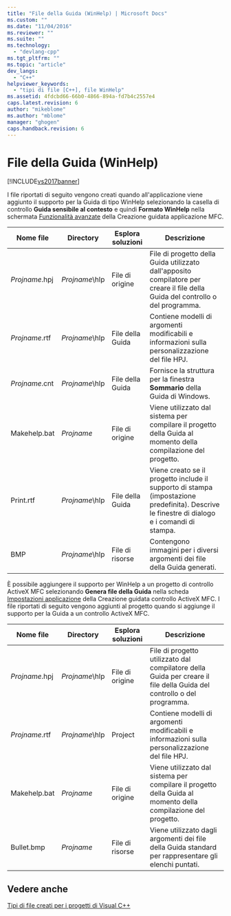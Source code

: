 ```yaml
---
title: "File della Guida (WinHelp) | Microsoft Docs"
ms.custom: ""
ms.date: "11/04/2016"
ms.reviewer: ""
ms.suite: ""
ms.technology: 
  - "devlang-cpp"
ms.tgt_pltfrm: ""
ms.topic: "article"
dev_langs: 
  - "C++"
helpviewer_keywords: 
  - "tipi di file [C++], file WinHelp"
ms.assetid: 4fdcbd66-66b0-4866-894a-fd7b4c2557e4
caps.latest.revision: 6
author: "mikeblome"
ms.author: "mblome"
manager: "ghogen"
caps.handback.revision: 6
---
```

# File della Guida (WinHelp)
[!INCLUDE[vs2017banner](../assembler/inline/includes/vs2017banner.md)]

I file riportati di seguito vengono creati quando all'applicazione viene aggiunto il supporto per la Guida di tipo WinHelp selezionando la casella di controllo **Guida sensibile al contesto** e quindi **Formato WinHelp** nella schermata [Funzionalità avanzate](../mfc/reference/advanced-features-mfc-application-wizard.md) della Creazione guidata applicazione MFC.  
  
|Nome file|Directory|Esplora soluzioni|Descrizione|  
|---------------|---------------|-----------------------|-----------------|  
|*Projname*.hpj|*Projname*\\hlp|File di origine|File di progetto della Guida utilizzato dall'apposito compilatore per creare il file della Guida del controllo o del programma.|  
|*Projname*.rtf|*Projname*\\hlp|File della Guida|Contiene modelli di argomenti modificabili e informazioni sulla personalizzazione del file HPJ.|  
|*Projname*.cnt|*Projname*\\hlp|File della Guida|Fornisce la struttura per la finestra **Sommario** della Guida di Windows.|  
|Makehelp.bat|*Projname*|File di origine|Viene utilizzato dal sistema per compilare il progetto della Guida al momento della compilazione del progetto.|  
|Print.rtf|*Projname*\\hlp|File della Guida|Viene creato se il progetto include il supporto di stampa \(impostazione predefinita\).  Descrive le finestre di dialogo e i comandi di stampa.|  
|BMP|*Projname*\\hlp|File di risorse|Contengono immagini per i diversi argomenti dei file della Guida generati.|  
  
 È possibile aggiungere il supporto per WinHelp a un progetto di controllo ActiveX MFC selezionando **Genera file della Guida** nella scheda [Impostazioni applicazione](../mfc/reference/application-settings-mfc-activex-control-wizard.md) della Creazione guidata controllo ActiveX MFC.  I file riportati di seguito vengono aggiunti al progetto quando si aggiunge il supporto per la Guida a un controllo ActiveX MFC.  
  
|Nome file|Directory|Esplora soluzioni|Descrizione|  
|---------------|---------------|-----------------------|-----------------|  
|*Projname*.hpj|*Projname*\\hlp|File di origine|File di progetto utilizzato dal compilatore della Guida per creare il file della Guida del controllo o del programma.|  
|*Projname*.rtf|*Projname*\\hlp|Project|Contiene modelli di argomenti modificabili e informazioni sulla personalizzazione del file HPJ.|  
|Makehelp.bat|*Projname*|File di origine|Viene utilizzato dal sistema per compilare il progetto della Guida al momento della compilazione del progetto.|  
|Bullet.bmp|*Projname*|File di risorse|Viene utilizzato dagli argomenti dei file della Guida standard per rappresentare gli elenchi puntati.|  
  
## Vedere anche  
 [Tipi di file creati per i progetti di Visual C\+\+](../ide/file-types-created-for-visual-cpp-projects.md)